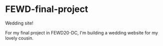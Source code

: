 # FEWD-final-project
Wedding site!

For my final project in FEWD20-DC, I'm building a wedding website for my lovely cousin. 


